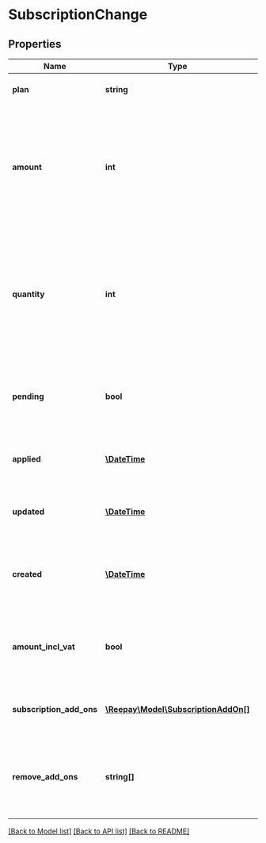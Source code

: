 # SubscriptionChange

## Properties
 Name                     | Type                                                          | Description                                                                                                                                 | Notes      
--------------------------|---------------------------------------------------------------|---------------------------------------------------------------------------------------------------------------------------------------------|------------
 **plan**                 | **string**                                                    | The handle of the plan to change to                                                                                                         | [optional] 
 **amount**               | **int**                                                       | Optional custom per quantity plan price. If provided the plan price billed for each billing period will be overridden by this price.        | [optional] 
 **quantity**             | **int**                                                       | Optional quantity of the plan product for this subscription. If not provided the default is the default plan quantity defined for the plan. | [optional] 
 **pending**              | **bool**                                                      | Whether this is a pending change at next renewal, or it has been applied                                                                    |
 **applied**              | [**\DateTime**](\DateTime.md)                                 | If defined the change was applied on this date and time                                                                                     | [optional] 
 **updated**              | [**\DateTime**](\DateTime.md)                                 | Date and time of update of pending change                                                                                                   | [optional] 
 **created**              | [**\DateTime**](\DateTime.md)                                 | Date when the change was created. In [ISO-8601](http://en.wikipedia.org/wiki/ISO_8601) extended offset date-time format.                    |
 **amount_incl_vat**      | **bool**                                                      | Whether the optional amount is including VAT. Defaults to true.                                                                             | [optional] 
 **subscription_add_ons** | [**\Reepay\Model\SubscriptionAddOn[]**](SubscriptionAddOn.md) | List of subscription add-ons to create in change                                                                                            | [optional] 
 **remove_add_ons**       | **string[]**                                                  | Subscription add-ons to remove from subscription by subscription add-on handle                                                              | [optional] 

[[Back to Model list]](../../README.md#documentation-for-models) [[Back to API list]](../../README.md#documentation-for-api-endpoints) [[Back to README]](../../README.md)

